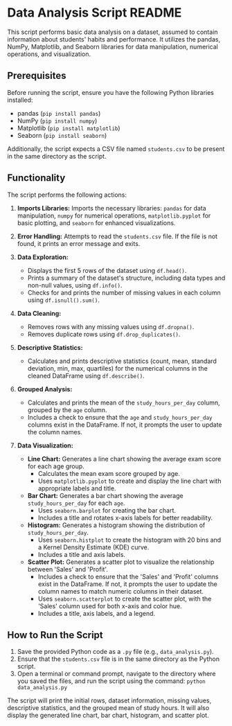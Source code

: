 # Data Analysis Script README

This script performs basic data analysis on a dataset, assumed to contain information about students' habits and performance. It utilizes the pandas, NumPy, Matplotlib, and Seaborn libraries for data manipulation, numerical operations, and visualization.

## Prerequisites

Before running the script, ensure you have the following Python libraries installed:

-   pandas (`pip install pandas`)
-   NumPy (`pip install numpy`)
-   Matplotlib (`pip install matplotlib`)
-   Seaborn (`pip install seaborn`)

Additionally, the script expects a CSV file named `students.csv` to be present in the same directory as the script.

## Functionality

The script performs the following actions:

1.  **Imports Libraries:** Imports the necessary libraries: `pandas` for data manipulation, `numpy` for numerical operations, `matplotlib.pyplot` for basic plotting, and `seaborn` for enhanced visualizations.

2.  **Error Handling:** Attempts to read the `students.csv` file. If the file is not found, it prints an error message and exits.

3.  **Data Exploration:**
    -   Displays the first 5 rows of the dataset using `df.head()`.
    -   Prints a summary of the dataset's structure, including data types and non-null values, using `df.info()`.
    -   Checks for and prints the number of missing values in each column using `df.isnull().sum()`.

4.  **Data Cleaning:**
    -   Removes rows with any missing values using `df.dropna()`.
    -   Removes duplicate rows using `df.drop_duplicates()`.

5.  **Descriptive Statistics:**
    -   Calculates and prints descriptive statistics (count, mean, standard deviation, min, max, quartiles) for the numerical columns in the cleaned DataFrame using `df.describe()`.

6.  **Grouped Analysis:**
    -   Calculates and prints the mean of the `study_hours_per_day` column, grouped by the `age` column.
    -   Includes a check to ensure that the `age` and `study_hours_per_day` columns exist in the DataFrame. If not, it prompts the user to update the column names.

7.  **Data Visualization:**
    -   **Line Chart:** Generates a line chart showing the average exam score for each age group.
        -   Calculates the mean exam score grouped by age.
        -   Uses `matplotlib.pyplot` to create and display the line chart with appropriate labels and title.
    -   **Bar Chart:** Generates a bar chart showing the average `study_hours_per_day` for each `age`.
        -   Uses `seaborn.barplot` for creating the bar chart.
        -   Includes a title and rotates x-axis labels for better readability.
    -   **Histogram:** Generates a histogram showing the distribution of `study_hours_per_day`.
        -   Uses `seaborn.histplot` to create the histogram with 20 bins and a Kernel Density Estimate (KDE) curve.
        -   Includes a title and axis labels.
    -   **Scatter Plot:** Generates a scatter plot to visualize the relationship between 'Sales' and 'Profit'.
        -   Includes a check to ensure that the 'Sales' and 'Profit' columns exist in the DataFrame. If not, it prompts the user to update the column names to match numeric columns in their dataset.
        -   Uses `seaborn.scatterplot` to create the scatter plot, with the 'Sales' column used for both x-axis and color hue.
        -   Includes a title, axis labels, and a legend.

## How to Run the Script

1.  Save the provided Python code as a `.py` file (e.g., `data_analysis.py`).
2.  Ensure that the `students.csv` file is in the same directory as the Python script.
3.  Open a terminal or command prompt, navigate to the directory where you saved the files, and run the script using the command: `python data_analysis.py`

The script will print the initial rows, dataset information, missing values, descriptive statistics, and the grouped mean of study hours. It will also display the generated line chart, bar chart, histogram, and scatter plot.
